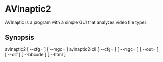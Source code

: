 # AVInaptic2

AVInaptic is a program with a simple GUI that analyzes video file types.

## Synopsis

avinaptic2 [ --cfg=<path-of-your-cfg-file> ] [ --mgc=<path-of-your-mgc-file> ]
avinaptic2-cli [ --cfg=<path> ] [ --mgc=<path> ] [ --out=<path> ] [ --drf ] [ --bbcode ] [ --html ]
